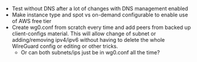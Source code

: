 * Test without DNS after a lot of changes with DNS management enabled
* Make instance type and spot vs on-demand configurable to enable use of AWS free tier
* Create wg0.conf from scratch every time and add peers from backed up client-configs material. This will allow change of subnet or adding/removing ipv4/ipv6 without having to delete the whole WireGuard config or editing or other tricks.
    * Or can both subnets/ips just be in wg0.conf all the time?
